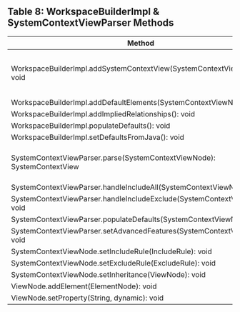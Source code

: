 ## Table 8: **WorkspaceBuilderImpl & SystemContextViewParser Methods**
| Method                                                      | Calls                                                                                           | Example Method Call                                  |
|-------------------------------------------------------------|-------------------------------------------------------------------------------------------------|------------------------------------------------------|
| WorkspaceBuilderImpl.addSystemContextView(SystemContextViewNode): void | SystemContextViewParser.parse, addDefaultElements, addImpliedRelationships, populateDefaults, setDefaultsFromJava | `builder.addSystemContextView(viewNode);`           |
| WorkspaceBuilderImpl.addDefaultElements(SystemContextViewNode): void | ViewNode.addElement                                                                             | `builder.addDefaultElements(viewNode);`             |
| WorkspaceBuilderImpl.addImpliedRelationships(): void        | ModelNode.addImpliedRelationship                                                                | `builder.addImpliedRelationships();`                |
| WorkspaceBuilderImpl.populateDefaults(): void               | -                                                                                               | `builder.populateDefaults();`                        |
| WorkspaceBuilderImpl.setDefaultsFromJava(): void            | -                                                                                               | `builder.setDefaultsFromJava();`                     |
| SystemContextViewParser.parse(SystemContextViewNode): SystemContextView | handleIncludeAll, handleIncludeExclude, populateDefaults, setAdvancedFeatures                 | `parser.parse(viewNode);`                            |
| SystemContextViewParser.handleIncludeAll(SystemContextViewNode): void | ViewNode.addElement                                                                             | `parser.handleIncludeAll(viewNode);`               |
| SystemContextViewParser.handleIncludeExclude(SystemContextViewNode): void | ViewNode.addElement                                                                             | `parser.handleIncludeExclude(viewNode);`           |
| SystemContextViewParser.populateDefaults(SystemContextViewNode): void | ViewNode.addElement                                                                             | `parser.populateDefaults(viewNode);`                |
| SystemContextViewParser.setAdvancedFeatures(SystemContextViewNode): void | ViewNode.setProperty                                                                          | `parser.setAdvancedFeatures(viewNode);`            |
| SystemContextViewNode.setIncludeRule(IncludeRule): void     | -                                                                                               | `viewNode.setIncludeRule(rule);`                    |
| SystemContextViewNode.setExcludeRule(ExcludeRule): void     | -                                                                                               | `viewNode.setExcludeRule(rule);`                    |
| SystemContextViewNode.setInheritance(ViewNode): void        | -                                                                                               | `viewNode.setInheritance(parentView);`             |
| ViewNode.addElement(ElementNode): void                      | -                                                                                               | `viewNode.addElement(elementNode);`                  |
| ViewNode.setProperty(String, dynamic): void                 | -                                                                                               | `viewNode.setProperty('theme', 'dark');`            | 